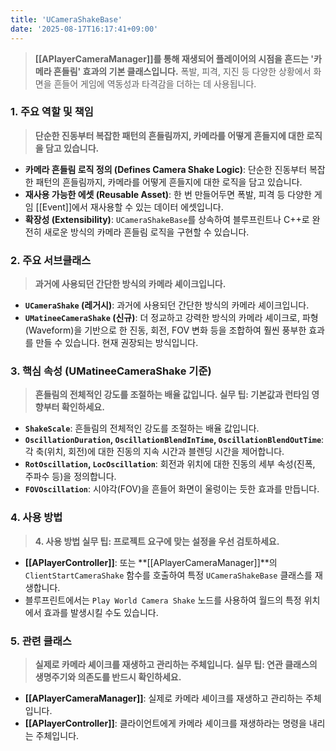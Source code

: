 ```yaml
---
title: 'UCameraShakeBase'
date: '2025-08-17T16:17:41+09:00'
---
```

> **[[APlayerCameraManager]]를 통해 재생되어 플레이어의 시점을 흔드는 '카메라 흔들림' 효과의 기본 클래스입니다.** 폭발, 피격, 지진 등 다양한 상황에서 화면을 흔들어 게임에 역동성과 타격감을 더하는 데 사용됩니다.

### **1. 주요 역할 및 책임**
> **단순한 진동부터 복잡한 패턴의 흔들림까지, 카메라를 어떻게 흔들지에 대한 로직을 담고 있습니다.**
* **카메라 흔들림 로직 정의 (Defines Camera Shake Logic)**:
	단순한 진동부터 복잡한 패턴의 흔들림까지, 카메라를 어떻게 흔들지에 대한 로직을 담고 있습니다.
* **재사용 가능한 에셋 (Reusable Asset)**:
	한 번 만들어두면 폭발, 피격 등 다양한 게임 [[Event]]에서 재사용할 수 있는 데이터 에셋입니다.
* **확장성 (Extensibility)**:
	`UCameraShakeBase`를 상속하여 블루프린트나 C++로 완전히 새로운 방식의 카메라 흔들림 로직을 구현할 수 있습니다.

### **2. 주요 서브클래스**
> **과거에 사용되던 간단한 방식의 카메라 셰이크입니다.**
* **`UCameraShake` (레거시)**:
	과거에 사용되던 간단한 방식의 카메라 셰이크입니다.
* **`UMatineeCameraShake` (신규)**:
	더 정교하고 강력한 방식의 카메라 셰이크로, 파형(Waveform)을 기반으로 한 진동, 회전, FOV 변화 등을 조합하여 훨씬 풍부한 효과를 만들 수 있습니다. 현재 권장되는 방식입니다.

### **3. 핵심 속성 (UMatineeCameraShake 기준)**
> **흔들림의 전체적인 강도를 조절하는 배율 값입니다. 실무 팁: 기본값과 런타임 영향부터 확인하세요.**
* **`ShakeScale`**:
	흔들림의 전체적인 강도를 조절하는 배율 값입니다.
* **`OscillationDuration`, `OscillationBlendInTime`, `OscillationBlendOutTime`**:
	각 축(위치, 회전)에 대한 진동의 지속 시간과 블렌딩 시간을 제어합니다.
* **`RotOscillation`, `LocOscillation`**:
	회전과 위치에 대한 진동의 세부 속성(진폭, 주파수 등)을 정의합니다.
* **`FOVOscillation`**:
	시야각(FOV)을 흔들어 화면이 울렁이는 듯한 효과를 만듭니다.

### **4. 사용 방법**
> **4. 사용 방법 실무 팁: 프로젝트 요구에 맞는 설정을 우선 검토하세요.**
* **[[APlayerController]]**:
	또는 **[[APlayerCameraManager]]**의 `ClientStartCameraShake` 함수를 호출하여 특정 `UCameraShakeBase` 클래스를 재생합니다.
* 블루프린트에서는 `Play World Camera Shake` 노드를 사용하여 월드의 특정 위치에서 효과를 발생시킬 수도 있습니다.

### **5. 관련 클래스**
> **실제로 카메라 셰이크를 재생하고 관리하는 주체입니다. 실무 팁: 연관 클래스의 생명주기와 의존도를 반드시 확인하세요.**
* **[[APlayerCameraManager]]**:
	실제로 카메라 셰이크를 재생하고 관리하는 주체입니다.
* **[[APlayerController]]**:
	클라이언트에게 카메라 셰이크를 재생하라는 명령을 내리는 주체입니다.
